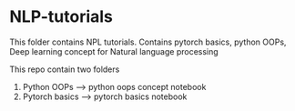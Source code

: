 # NLP-tutorials
This folder contains NPL tutorials. Contains pytorch basics, python OOPs, Deep learning concept for Natural language processing

This repo contain two folders

1. Python OOPs --> python oops concept notebook
2. Pytorch basics --> pytorch basics notebook